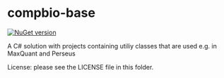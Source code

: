 compbio-base
=============

[![NuGet version](https://badge.fury.io/nu/BaseLib.svg)](https://www.nuget.org/profiles/coxgroup)

A C# solution with projects containing utiliy classes that are used e.g. in MaxQuant and Perseus


License:
please see the LICENSE file in this folder.

